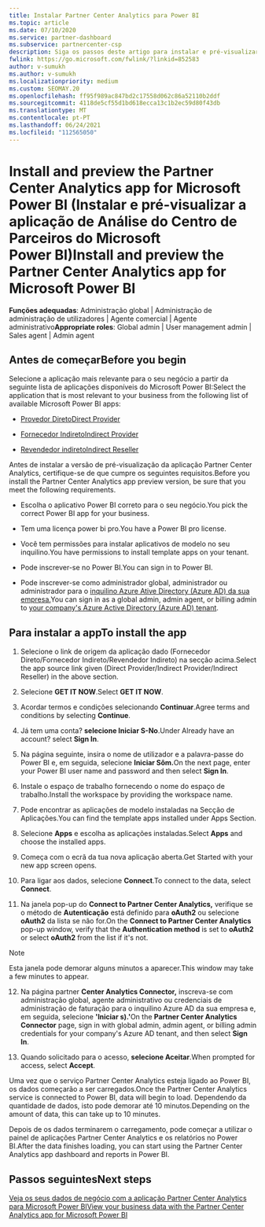 ```yaml
---
title: Instalar Partner Center Analytics para Power BI
ms.topic: article
ms.date: 07/10/2020
ms.service: partner-dashboard
ms.subservice: partnercenter-csp
description: Siga os passos deste artigo para instalar e pré-visualizar a app Partner Center Analytics para Power BI (para parceiros diretos em CSP).
fwlink: https://go.microsoft.com/fwlink/?linkid=852583
author: v-sumukh
ms.author: v-sumukh
ms.localizationpriority: medium
ms.custom: SEOMAY.20
ms.openlocfilehash: ff95f989ac847bd2c17558d062c86a52110b2ddf
ms.sourcegitcommit: 4118de5cf55d1bd618ecca13c1b2ec59d80f43db
ms.translationtype: MT
ms.contentlocale: pt-PT
ms.lasthandoff: 06/24/2021
ms.locfileid: "112565050"
---
```

# <a name="install-and-preview-the-partner-center-analytics-app-for-microsoft-power-bi"></a><span data-ttu-id="332bc-103">Install and preview the Partner Center Analytics app for Microsoft Power BI (Instalar e pré-visualizar a aplicação de Análise do Centro de Parceiros do Microsoft Power BI)</span><span class="sxs-lookup"><span data-stu-id="332bc-103">Install and preview the Partner Center Analytics app for Microsoft Power BI</span></span>


<span data-ttu-id="332bc-104">**Funções adequadas**: Administração global | Administração de administração de utilizadores | Agente comercial | Agente administrativo</span><span class="sxs-lookup"><span data-stu-id="332bc-104">**Appropriate roles**: Global admin | User management admin | Sales agent | Admin agent</span></span>

## <a name="before-you-begin"></a><span data-ttu-id="332bc-105">Antes de começar</span><span class="sxs-lookup"><span data-stu-id="332bc-105">Before you begin</span></span>

<span data-ttu-id="332bc-106">Selecione a aplicação mais relevante para o seu negócio a partir da seguinte lista de aplicações disponíveis do Microsoft Power BI:</span><span class="sxs-lookup"><span data-stu-id="332bc-106">Select the application that is most relevant to your business from the following list of available Microsoft Power BI apps:</span></span>

- [<span data-ttu-id="332bc-107">Provedor Direto</span><span class="sxs-lookup"><span data-stu-id="332bc-107">Direct Provider</span></span>](https://appsource.microsoft.com/product/power-bi/partnercenteranalytics.direct_provider_partner_analytics)

- [<span data-ttu-id="332bc-108">Fornecedor Indireto</span><span class="sxs-lookup"><span data-stu-id="332bc-108">Indirect Provider</span></span>](https://appsource.microsoft.com/product/power-bi/partnercenteranalytics.indirect_provider_partner_analytics)

- [<span data-ttu-id="332bc-109">Revendedor indireto</span><span class="sxs-lookup"><span data-stu-id="332bc-109">Indirect Reseller</span></span>](https://appsource.microsoft.com/product/power-bi/partnercenteranalytics.indirect_reseller_partner_analytics)

<span data-ttu-id="332bc-110">Antes de instalar a versão de pré-visualização da aplicação Partner Center Analytics, certifique-se de que cumpre os seguintes requisitos.</span><span class="sxs-lookup"><span data-stu-id="332bc-110">Before you install the Partner Center Analytics app preview version, be sure that you meet the following requirements.</span></span>

- <span data-ttu-id="332bc-111">Escolha o aplicativo Power BI correto para o seu negócio.</span><span class="sxs-lookup"><span data-stu-id="332bc-111">You pick the correct Power BI app for your business.</span></span>

- <span data-ttu-id="332bc-112">Tem uma licença power bi pro.</span><span class="sxs-lookup"><span data-stu-id="332bc-112">You have a Power BI pro license.</span></span>

- <span data-ttu-id="332bc-113">Você tem permissões para instalar aplicativos de modelo no seu inquilino.</span><span class="sxs-lookup"><span data-stu-id="332bc-113">You have permissions to install template apps on your tenant.</span></span>

- <span data-ttu-id="332bc-114">Pode inscrever-se no Power BI.</span><span class="sxs-lookup"><span data-stu-id="332bc-114">You can sign in to Power BI.</span></span>

- <span data-ttu-id="332bc-115">Pode inscrever-se como administrador global, administrador ou administrador para o [inquilino Azure Ative Directory (Azure AD) da sua empresa.](azure-active-directory-tenants-and-partner-center.md)</span><span class="sxs-lookup"><span data-stu-id="332bc-115">You can sign in as a global admin, admin agent, or billing admin to [your company's Azure Active Directory (Azure AD) tenant](azure-active-directory-tenants-and-partner-center.md).</span></span>

## <a name="to-install-the-app"></a><span data-ttu-id="332bc-116">Para instalar a app</span><span class="sxs-lookup"><span data-stu-id="332bc-116">To install the app</span></span>

1. <span data-ttu-id="332bc-117">Selecione o link de origem da aplicação dado (Fornecedor Direto/Fornecedor Indireto/Revendedor Indireto) na secção acima.</span><span class="sxs-lookup"><span data-stu-id="332bc-117">Select the app source link given (Direct Provider/Indirect Provider/Indirect Reseller) in the above section.</span></span>

2. <span data-ttu-id="332bc-118">Selecione **GET IT NOW**.</span><span class="sxs-lookup"><span data-stu-id="332bc-118">Select **GET IT NOW**.</span></span> 

3. <span data-ttu-id="332bc-119">Acordar termos e condições selecionando **Continuar**.</span><span class="sxs-lookup"><span data-stu-id="332bc-119">Agree terms and conditions by selecting **Continue**.</span></span>

4. <span data-ttu-id="332bc-120">Já tem uma conta? **selecione Iniciar S-No**.</span><span class="sxs-lookup"><span data-stu-id="332bc-120">Under Already have an account? select **Sign In**.</span></span>

5. <span data-ttu-id="332bc-121">Na página seguinte, insira o nome de utilizador e a palavra-passe do Power BI e, em seguida, selecione **Iniciar Sôm.**</span><span class="sxs-lookup"><span data-stu-id="332bc-121">On the next page, enter your Power BI user name and password and then select **Sign In**.</span></span>

6. <span data-ttu-id="332bc-122">Instale o espaço de trabalho fornecendo o nome do espaço de trabalho.</span><span class="sxs-lookup"><span data-stu-id="332bc-122">Install the workspace by providing the workspace name.</span></span>

7. <span data-ttu-id="332bc-123">Pode encontrar as aplicações de modelo instaladas na Secção de Aplicações.</span><span class="sxs-lookup"><span data-stu-id="332bc-123">You can find the template apps installed under Apps Section.</span></span>

8. <span data-ttu-id="332bc-124">Selecione **Apps** e escolha as aplicações instaladas.</span><span class="sxs-lookup"><span data-stu-id="332bc-124">Select **Apps** and choose the installed apps.</span></span>

9. <span data-ttu-id="332bc-125">Começa com o ecrã da tua nova aplicação aberta.</span><span class="sxs-lookup"><span data-stu-id="332bc-125">Get Started with your new app screen opens.</span></span>

10. <span data-ttu-id="332bc-126">Para ligar aos dados, selecione **Connect**.</span><span class="sxs-lookup"><span data-stu-id="332bc-126">To connect to the data, select **Connect**.</span></span>

11. <span data-ttu-id="332bc-127">Na janela pop-up do **Connect to Partner Center Analytics,** verifique se o método de **Autenticação** está definido para **oAuth2** ou selecione **oAuth2** da lista se não for.</span><span class="sxs-lookup"><span data-stu-id="332bc-127">On the **Connect to Partner Center Analytics** pop-up window, verify that the **Authentication method** is set to **oAuth2** or select **oAuth2** from the list if it's not.</span></span> 

> [!NOTE]  
>  <span data-ttu-id="332bc-128">Esta janela pode demorar alguns minutos a aparecer.</span><span class="sxs-lookup"><span data-stu-id="332bc-128">This window may take a few minutes to appear.</span></span>

12. <span data-ttu-id="332bc-129">Na página partner **Center Analytics Connector,** inscreva-se com administração global, agente administrativo ou credenciais de administração de faturação para o inquilino Azure AD da sua empresa e, em seguida, selecione **'Iniciar s).'**</span><span class="sxs-lookup"><span data-stu-id="332bc-129">On the **Partner Center Analytics Connector** page, sign in with global admin, admin agent, or billing admin credentials for your company's Azure AD tenant, and then select **Sign In**.</span></span>
 
13. <span data-ttu-id="332bc-130">Quando solicitado para o acesso, **selecione Aceitar**.</span><span class="sxs-lookup"><span data-stu-id="332bc-130">When prompted for access, select **Accept**.</span></span> 

<span data-ttu-id="332bc-131">Uma vez que o serviço Partner Center Analytics esteja ligado ao Power BI, os dados começarão a ser carregados.</span><span class="sxs-lookup"><span data-stu-id="332bc-131">Once the Partner Center Analytics service is connected to Power BI, data will begin to load.</span></span> <span data-ttu-id="332bc-132">Dependendo da quantidade de dados, isto pode demorar até 10 minutos.</span><span class="sxs-lookup"><span data-stu-id="332bc-132">Depending on the amount of data, this can take up to 10 minutes.</span></span> 

<span data-ttu-id="332bc-133">Depois de os dados terminarem o carregamento, pode começar a utilizar o painel de aplicações Partner Center Analytics e os relatórios no Power BI.</span><span class="sxs-lookup"><span data-stu-id="332bc-133">After the data finishes loading, you can start using the Partner Center Analytics app dashboard and reports in Power BI.</span></span>

## <a name="next-steps"></a><span data-ttu-id="332bc-134">Passos seguintes</span><span class="sxs-lookup"><span data-stu-id="332bc-134">Next steps</span></span>

[<span data-ttu-id="332bc-135">Veja os seus dados de negócio com a aplicação Partner Center Analytics para Microsoft Power BI</span><span class="sxs-lookup"><span data-stu-id="332bc-135">View your business data with the Partner Center Analytics app for Microsoft Power BI</span></span>](power-bi-app-for-direct-partners-use.md)
